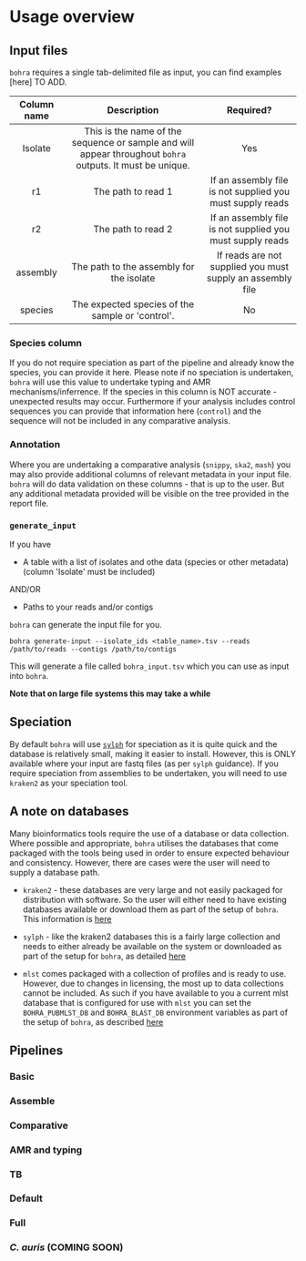 # Usage overview

## Input files

`bohra` requires a single tab-delimited file as input, you can find examples [here] TO ADD.

| Column name | Description | Required? | 
| :---: | :---: | :---: | 
| Isolate | This is the name of the sequence or sample and will appear throughout `bohra` outputs. It must be unique.| Yes|
| r1 | The path to read 1 | If an assembly file is not supplied you must supply reads | 
| r2 | The path to read 2 | If an assembly file is not supplied you must supply reads |
| assembly | The path to the assembly for the isolate | If reads are not supplied you must supply an assembly file |
| species | The expected species of the sample or 'control'.  | No |

### Species column

If you do not require speciation as part of the pipeline and already know the species, you can provide it here. Please note if no speciation is undertaken, `bohra` will use this value to undertake typing and AMR mechanisms/inferrence. If the species in this column is NOT accurate - unexpected results may occur. Furthermore if your analysis includes control sequences you can provide that information here (`control`) and the sequence will not be included in any comparative analysis.

### Annotation

Where you are undertaking a comparative analysis (`snippy`, `ska2`, `mash`) you may also provide additional columns of relevant metadata in your input file. `bohra` will do data validation on these columns - that is up to the user. But any additional metadata provided will be visible on the tree provided in the report file.

### `generate_input`

If you have 

* A table with a list of isolates and othe data (species or other metadata) (column 'Isolate' must be included) 

AND/OR

* Paths to your reads and/or contigs

`bohra` can generate the input file for you. 

```
bohra generate-input --isolate_ids <table_name>.tsv --reads /path/to/reads --contigs /path/to/contigs
```
This will generate a file called `bohra_input.tsv` which you can use as input into `bohra`.

**Note that on large file systems this may take a while**

## Speciation

By default `bohra` will use [`sylph`](https://sylph-docs.github.io) for speciation as it is quite quick and the database is relatively small, making it easier to install. However, this is ONLY available where your input are fastq files (as per `sylph` guidance). If you require speciation from assemblies to be undertaken, you will need to use `kraken2` as your speciation tool.

## A note on databases

Many bioinformatics tools require the use of a database or data collection. Where possible and appropriate, `bohra` utilises the databases that come packaged with the tools being used in order to ensure expected behaviour and consistency. However, there are cases were the user will need to supply a database path. 

* `kraken2` - these databases are very large and not easily packaged for distribution with software. So the user will either need to have existing databases available or download them as part of the setup of `bohra`. This information is [here](../installation.md)

* `sylph` - like the kraken2 databases this is a fairly large collection and needs to either already be available on the system or downloaded as part of the setup for `bohra`, as detailed [here](../installation.md)

* `mlst` comes packaged with a collection of profiles and is ready to use. However, due to changes in licensing, the most up to data collections cannot be included. As such if you have available to you a current mlst database that is configured for use with `mlst` you can set the `BOHRA_PUBMLST_DB` and `BOHRA_BLAST_DB` environment variables as part of the setup of `bohra`, as described [here](../installation.md)


## Pipelines

### Basic

### Assemble

### Comparative

### AMR and typing

### TB

### Default

### Full

### _C. auris_ (COMING SOON)